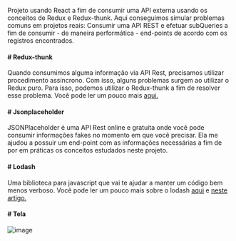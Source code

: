 Projeto usando React a fim de consumir uma API externa usando os conceitos de Redux e Redux-thunk. Aqui conseguimos simular problemas comuns em projetos reais: Consumir uma API REST e efetuar subQueries a fim de consumir - de maneira performática - end-points de acordo com os registros encontrados.

#### # Redux-thunk
Quando consumimos alguma informação via API Rest, precisamos utilizar procedimento assíncrono. Com isso, alguns problemas surgem ao utilizar o Redux puro. Para isso, podemos utilizar o Redux-thunk a fim de resolver esse problema. Você pode ler um pouco mais [aqui.](https://medium.com/@User3141592/understanding-the-redux-thunk-source-code-b3f8b930faf6)

#### # Jsonplaceholder
JSONPlaceholder é uma API Rest online e gratuita onde você pode consumir informações fakes no momento em que você precisar. Ela me ajudou a possuir um end-point com as informações necessárias a fim de por em práticas os conceitos estudados neste projeto.

#### # Lodash
Uma biblioteca para javascript que vai te ajudar a manter um código bem menos verboso. Você pode ler um pouco mais sobre o lodash [aqui](https://lodash.com/) e [neste artigo.](https://medium.com/codigorefinado/limpando-seu-c%C3%B3digo-javascript-com-lodash-93ca10f3f1fe)

#### # Tela

![image](https://user-images.githubusercontent.com/42384045/64382328-d186c980-d00b-11e9-81f9-500992869ef8.png)


